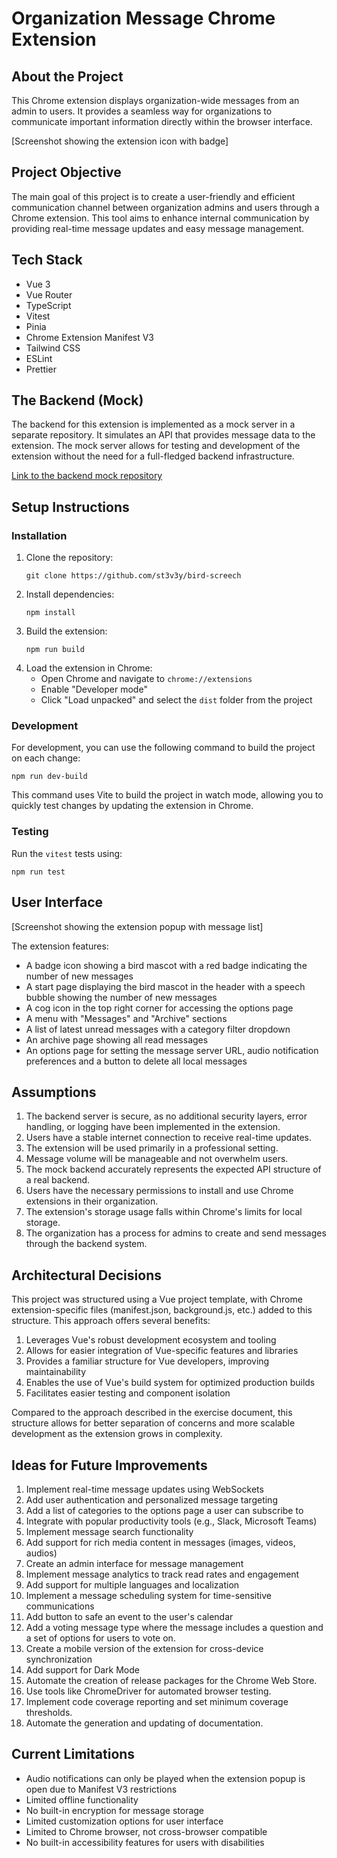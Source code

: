 # Organization Message Chrome Extension

## About the Project

This Chrome extension displays organization-wide messages from an admin to users. It provides a seamless way for organizations to communicate important information directly within the browser interface.

[Screenshot showing the extension icon with badge]

## Project Objective

The main goal of this project is to create a user-friendly and efficient communication channel between organization admins and users through a Chrome extension. This tool aims to enhance internal communication by providing real-time message updates and easy message management.

## Tech Stack

- Vue 3
- Vue Router
- TypeScript
- Vitest
- Pinia
- Chrome Extension Manifest V3
- Tailwind CSS
- ESLint
- Prettier

## The Backend (Mock)

The backend for this extension is implemented as a mock server in a separate repository. It simulates an API that provides message data to the extension. The mock server allows for testing and development of the extension without the need for a full-fledged backend infrastructure.

[Link to the backend mock repository](https://github.com/st3v3y/bird-screech-mock-api)

## Setup Instructions

### Installation

1. Clone the repository:
   ```
   git clone https://github.com/st3v3y/bird-screech
   ```
2. Install dependencies:
   ```
   npm install
   ```
3. Build the extension:
   ```
   npm run build
   ```
4. Load the extension in Chrome:
   - Open Chrome and navigate to `chrome://extensions`
   - Enable "Developer mode"
   - Click "Load unpacked" and select the `dist` folder from the project

### Development

For development, you can use the following command to build the project on each change:

```
npm run dev-build
```

This command uses Vite to build the project in watch mode, allowing you to quickly test changes by updating the extension in Chrome.

### Testing

Run the `vitest` tests using:

```
npm run test
```

## User Interface

[Screenshot showing the extension popup with message list]

The extension features:
- A badge icon showing a bird mascot with a red badge indicating the number of new messages
- A start page displaying the bird mascot in the header with a speech bubble showing the number of new messages
- A cog icon in the top right corner for accessing the options page
- A menu with "Messages" and "Archive" sections
- A list of latest unread messages with a category filter dropdown
- An archive page showing all read messages
- An options page for setting the message server URL, audio notification preferences and a button to delete all local messages

## Assumptions

1. The backend server is secure, as no additional security layers, error handling, or logging have been implemented in the extension.
2. Users have a stable internet connection to receive real-time updates.
3. The extension will be used primarily in a professional setting.
4. Message volume will be manageable and not overwhelm users.
5. The mock backend accurately represents the expected API structure of a real backend.
6. Users have the necessary permissions to install and use Chrome extensions in their organization.
7. The extension's storage usage falls within Chrome's limits for local storage.
8. The organization has a process for admins to create and send messages through the backend system.

## Architectural Decisions

This project was structured using a Vue project template, with Chrome extension-specific files (manifest.json, background.js, etc.) added to this structure. This approach offers several benefits:

1. Leverages Vue's robust development ecosystem and tooling
2. Allows for easier integration of Vue-specific features and libraries
3. Provides a familiar structure for Vue developers, improving maintainability
4. Enables the use of Vue's build system for optimized production builds
5. Facilitates easier testing and component isolation

Compared to the approach described in the exercise document, this structure allows for better separation of concerns and more scalable development as the extension grows in complexity.

## Ideas for Future Improvements

1. Implement real-time message updates using WebSockets
2. Add user authentication and personalized message targeting
3. Add a list of categories to the options page a user can subscribe to
4. Integrate with popular productivity tools (e.g., Slack, Microsoft Teams)
5. Implement message search functionality
6. Add support for rich media content in messages (images, videos, audios)
7. Create an admin interface for message management
8. Implement message analytics to track read rates and engagement
9. Add support for multiple languages and localization
10. Implement a message scheduling system for time-sensitive communications
11. Add button to safe an event to the user's calendar
12. Add a voting message type where the message includes a question and a set of options for users to vote on.
13. Create a mobile version of the extension for cross-device synchronization
14. Add support for Dark Mode
15. Automate the creation of release packages for the Chrome Web Store.
16. Use tools like ChromeDriver for automated browser testing.
17. Implement code coverage reporting and set minimum coverage thresholds.
18. Automate the generation and updating of documentation.

## Current Limitations

- Audio notifications can only be played when the extension popup is open due to Manifest V3 restrictions
- Limited offline functionality
- No built-in encryption for message storage
- Limited customization options for user interface
- Limited to Chrome browser, not cross-browser compatible
- No built-in accessibility features for users with disabilities